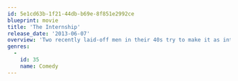 ```yaml
---
id: 5e1cd63b-1f21-44db-b69e-8f851e2992ce
blueprint: movie
title: 'The Internship'
release_date: '2013-06-07'
overview: 'Two recently laid-off men in their 40s try to make it as interns at a successful Internet company where their managers are in their 20s.'
genres:
  -
    id: 35
    name: Comedy
---
```

